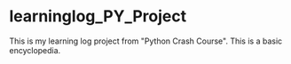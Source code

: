 # learninglog_PY_Project
This is my learning log project from "Python Crash Course". This is a basic encyclopedia.
